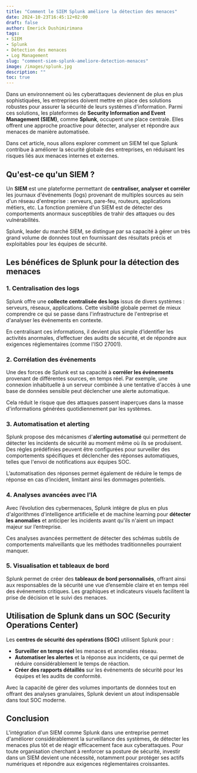 ```yaml
---
title: "Comment le SIEM Splunk améliore la détection des menaces"
date: 2024-10-23T16:45:12+02:00
draft: false
author: Emerick Dushimirimana
tags:
- SIEM
- Splunk
- Détection des menaces
- Log Management
slug: "comment-siem-splunk-ameliore-detection-menaces"
image: /images/splunk.jpg
description: ""
toc: true
---
```


Dans un environnement où les cyberattaques deviennent de plus en plus sophistiquées, les entreprises doivent mettre en place des solutions robustes pour assurer la sécurité de leurs systèmes d'information. Parmi ces solutions, les plateformes de **Security Information and Event Management (SIEM)**, comme **Splunk**, occupent une place centrale. Elles offrent une approche proactive pour détecter, analyser et répondre aux menaces de manière automatisée.

Dans cet article, nous allons explorer comment un SIEM tel que Splunk contribue à améliorer la sécurité globale des entreprises, en réduisant les risques liés aux menaces internes et externes.

## Qu'est-ce qu'un SIEM ?
Un **SIEM** est une plateforme permettant de **centraliser, analyser et corréler** les journaux d'événements (logs) provenant de multiples sources au sein d'un réseau d'entreprise : serveurs, pare-feu, routeurs, applications métiers, etc. La fonction première d'un SIEM est de détecter des comportements anormaux susceptibles de trahir des attaques ou des vulnérabilités.

Splunk, leader du marché SIEM, se distingue par sa capacité à gérer un très grand volume de données tout en fournissant des résultats précis et exploitables pour les équipes de sécurité.

## Les bénéfices de Splunk pour la détection des menaces

### 1. Centralisation des logs
Splunk offre une **collecte centralisée des logs** issus de divers systèmes : serveurs, réseaux, applications. Cette visibilité globale permet de mieux comprendre ce qui se passe dans l'infrastructure de l'entreprise et d'analyser les événements en contexte.

En centralisant ces informations, il devient plus simple d’identifier les activités anormales, d’effectuer des audits de sécurité, et de répondre aux exigences réglementaires (comme l'ISO 27001).

### 2. Corrélation des événements
Une des forces de Splunk est sa capacité à **corréler les événements** provenant de différentes sources, en temps réel. Par exemple, une connexion inhabituelle à un serveur combinée à une tentative d'accès à une base de données sensible peut déclencher une alerte automatique.

Cela réduit le risque que des attaques passent inaperçues dans la masse d'informations générées quotidiennement par les systèmes.

### 3. Automatisation et alerting
Splunk propose des mécanismes d'**alerting automatisé** qui permettent de détecter les incidents de sécurité au moment même où ils se produisent. Des règles prédéfinies peuvent être configurées pour surveiller des comportements spécifiques et déclencher des réponses automatiques, telles que l'envoi de notifications aux équipes SOC.

L’automatisation des réponses permet également de réduire le temps de réponse en cas d’incident, limitant ainsi les dommages potentiels.

### 4. Analyses avancées avec l’IA
Avec l’évolution des cybermenaces, Splunk intègre de plus en plus d'algorithmes d'intelligence artificielle et de machine learning pour **détecter les anomalies** et anticiper les incidents avant qu'ils n'aient un impact majeur sur l’entreprise.

Ces analyses avancées permettent de détecter des schémas subtils de comportements malveillants que les méthodes traditionnelles pourraient manquer.

### 5. Visualisation et tableaux de bord
Splunk permet de créer des **tableaux de bord personnalisés**, offrant ainsi aux responsables de la sécurité une vue d’ensemble claire et en temps réel des événements critiques. Les graphiques et indicateurs visuels facilitent la prise de décision et le suivi des menaces.

## Utilisation de Splunk dans un SOC (Security Operations Center)
Les **centres de sécurité des opérations (SOC)** utilisent Splunk pour :
- **Surveiller en temps réel** les menaces et anomalies réseau.
- **Automatiser les alertes** et la réponse aux incidents, ce qui permet de réduire considérablement le temps de réaction.
- **Créer des rapports détaillés** sur les événements de sécurité pour les équipes et les audits de conformité.

Avec la capacité de gérer des volumes importants de données tout en offrant des analyses granulaires, Splunk devient un atout indispensable dans tout SOC moderne.

## Conclusion
L'intégration d'un SIEM comme Splunk dans une entreprise permet d'améliorer considérablement la surveillance des systèmes, de détecter les menaces plus tôt et de réagir efficacement face aux cyberattaques. Pour toute organisation cherchant à renforcer sa posture de sécurité, investir dans un SIEM devient une nécessité, notamment pour protéger ses actifs numériques et répondre aux exigences réglementaires croissantes.
